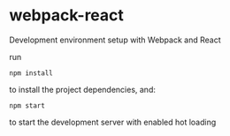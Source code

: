 # webpack-react
Development environment setup with Webpack and React

run

    npm install
    
to install the project dependencies, and:

    npm start
    
to start the development server with enabled hot loading
